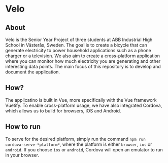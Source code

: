 # Velo
## About
Velo is the Senior Year Project of three students at ABB Industrial High School in Västerås, Sweden. The goal is to create a bicycle that can generate electricity to power household applications such as a phone charger or a television. We also aim to create a cross-platform application where you can monitor how much electricity you are generating and other interesting data points. The main focus of this repository is to develop and document the application.
## How?
The applicatino is built in Vue, more specifically with the Vue framework Vuetify. To enable cross-platform usage, we have also integrated Cordova, which allows us to build for browsers, iOS and Android.
## How to run
To serve for the desired platform, simply run the command `npm run cordova-serve-*platform*`, where the platform is either `browser`, `ios` or `android`. If you choose `ios` or `android`, Cordova will open an emulator to run in your browser.
